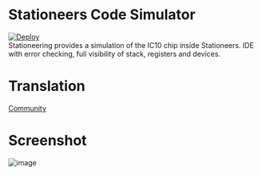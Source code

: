# Stationeers Code Simulator
[![Deploy](https://github.com/Stationeers-ic/stationeers-code-simulator/actions/workflows/main.yml/badge.svg)](https://github.com/Stationeers-ic/stationeers-code-simulator/actions/workflows/main.yml)  
Stationeering provides a simulation of the IC10 chip inside Stationeers. IDE with error checking, full visibility of stack, registers and devices.

# Translation

[Community](https://poeditor.com/join/project/l1KfxxdM8d)


# Screenshot

![image](https://github.com/Stationeers-ic/stationeers-code-simulator/assets/41589091/66e3b382-2fb4-44f1-9e5c-99c3c3ef0970)

